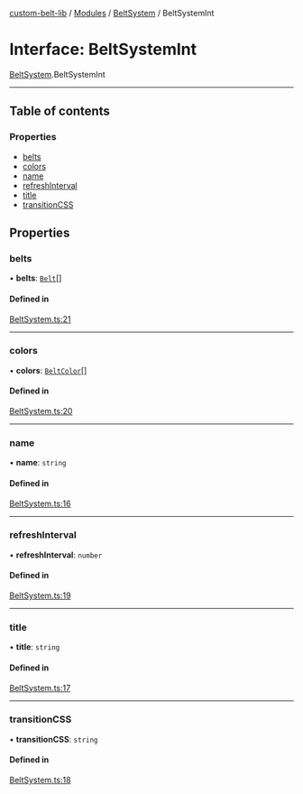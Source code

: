 [custom-belt-lib](../README.md) / [Modules](../modules.md) / [BeltSystem](../modules/BeltSystem.md) / BeltSystemInt

# Interface: BeltSystemInt

[BeltSystem](../modules/BeltSystem.md).BeltSystemInt

*************************************************

## Table of contents

### Properties

- [belts](BeltSystem.BeltSystemInt.md#belts)
- [colors](BeltSystem.BeltSystemInt.md#colors)
- [name](BeltSystem.BeltSystemInt.md#name)
- [refreshInterval](BeltSystem.BeltSystemInt.md#refreshinterval)
- [title](BeltSystem.BeltSystemInt.md#title)
- [transitionCSS](BeltSystem.BeltSystemInt.md#transitioncss)

## Properties

### belts

• **belts**: [`Belt`](Belt.Belt.md)[]

#### Defined in

[BeltSystem.ts:21](https://github.com/jeffholst/custom-belt/blob/88558d4/packages/custom-belt-lib/src/BeltSystem.ts#L21)

___

### colors

• **colors**: [`BeltColor`](Belt.BeltColor.md)[]

#### Defined in

[BeltSystem.ts:20](https://github.com/jeffholst/custom-belt/blob/88558d4/packages/custom-belt-lib/src/BeltSystem.ts#L20)

___

### name

• **name**: `string`

#### Defined in

[BeltSystem.ts:16](https://github.com/jeffholst/custom-belt/blob/88558d4/packages/custom-belt-lib/src/BeltSystem.ts#L16)

___

### refreshInterval

• **refreshInterval**: `number`

#### Defined in

[BeltSystem.ts:19](https://github.com/jeffholst/custom-belt/blob/88558d4/packages/custom-belt-lib/src/BeltSystem.ts#L19)

___

### title

• **title**: `string`

#### Defined in

[BeltSystem.ts:17](https://github.com/jeffholst/custom-belt/blob/88558d4/packages/custom-belt-lib/src/BeltSystem.ts#L17)

___

### transitionCSS

• **transitionCSS**: `string`

#### Defined in

[BeltSystem.ts:18](https://github.com/jeffholst/custom-belt/blob/88558d4/packages/custom-belt-lib/src/BeltSystem.ts#L18)
